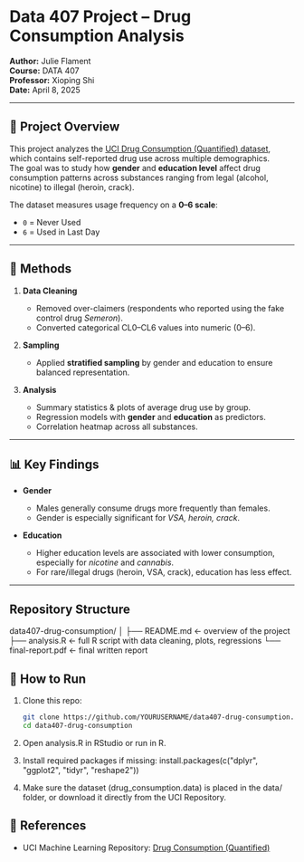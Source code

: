 # Data 407 Project – Drug Consumption Analysis

**Author:** Julie Flament  
**Course:** DATA 407  
**Professor:** Xioping Shi  
**Date:** April 8, 2025  

---

## 📌 Project Overview
This project analyzes the [UCI Drug Consumption (Quantified) dataset](https://archive.ics.uci.edu/dataset/373/drug+consumption+quantified), which contains self-reported drug use across multiple demographics.  
The goal was to study how **gender** and **education level** affect drug consumption patterns across substances ranging from legal (alcohol, nicotine) to illegal (heroin, crack).  

The dataset measures usage frequency on a **0–6 scale**:
- `0` = Never Used  
- `6` = Used in Last Day  

---

## 🧹 Methods
1. **Data Cleaning**  
   - Removed over-claimers (respondents who reported using the fake control drug *Semeron*).  
   - Converted categorical CL0–CL6 values into numeric (0–6).  

2. **Sampling**  
   - Applied **stratified sampling** by gender and education to ensure balanced representation.  

3. **Analysis**  
   - Summary statistics & plots of average drug use by group.  
   - Regression models with **gender** and **education** as predictors.  
   - Correlation heatmap across all substances.  

---

## 📊 Key Findings
- **Gender**  
  - Males generally consume drugs more frequently than females.  
  - Gender is especially significant for *VSA, heroin, crack*.  

- **Education**  
  - Higher education levels are associated with lower consumption, especially for *nicotine* and *cannabis*.  
  - For rare/illegal drugs (heroin, VSA, crack), education has less effect.  

---

## Repository Structure
data407-drug-consumption/
│
├── README.md       <- overview of the project
├── analysis.R      <- full R script with data cleaning, plots, regressions
└── final-report.pdf      <- final written report


## 🚀 How to Run

1. Clone this repo:

   ```bash
   git clone https://github.com/YOURUSERNAME/data407-drug-consumption.git
   cd data407-drug-consumption
2. Open analysis.R in RStudio or run in R.
3. Install required packages if missing:
   install.packages(c("dplyr", "ggplot2", "tidyr", "reshape2"))
4. Make sure the dataset (drug_consumption.data) is placed in the data/ folder,
or download it directly from the UCI Repository.

## 📖 References

- UCI Machine Learning Repository: [Drug Consumption (Quantified)](https://archive.ics.uci.edu/ml/datasets/Drug+Consumption+%28quantified%29)


